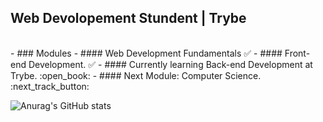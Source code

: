 
## Web Devolopement Stundent | Trybe
<br>
- ### Modules
- #### Web Development Fundamentals ✅
- #### Front-end Development. ✅
- #### Currently learning Back-end Development at Trybe. :open_book:
- #### Next Module: Computer Science. :next_track_button:
<br>

<!--
**Anderson-Zobel/Anderson-Zobel** is a ✨ _special_ ✨ repository because its `README.md` (this file) appears on your GitHub profile.

Here are some ideas to get you started:

- 🔭 I’m currently working on ...
- 🌱 I’m currently learning ...
- 👯 I’m looking to collaborate on ...
- 🤔 I’m looking for help with ...
- 💬 Ask me about ...
- 📫 How to reach me: ...
- 😄 Pronouns: ...
- ⚡ Fun fact: ...
-->
![Anurag's GitHub stats](https://github-readme-stats.vercel.app/api?username=Anderson-Zobel&show_icons=true&count_private=true&theme=radical)
